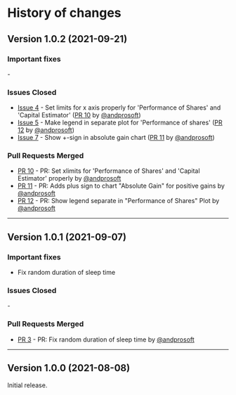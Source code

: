 # History of changes

## Version 1.0.2 (2021-09-21)

### Important fixes

\-

### Issues Closed

* [Issue 4](https://github.com/andprosoft/capital_analyzer/issues/4) - Set limits for x axis properly for 'Performance of Shares' and 'Capital Estimator' ([PR 10](https://github.com/andprosoft/capital_analyzer/pull/10) by [@andprosoft](https://github.com/andprosoft))
* [Issue 5](https://github.com/andprosoft/capital_analyzer/issues/5) - Make legend in separate plot for 'Performance of shares' ([PR 12](https://github.com/andprosoft/capital_analyzer/pull/12) by [@andprosoft](https://github.com/andprosoft))
* [Issue 7](https://github.com/andprosoft/capital_analyzer/issues/7) - Show +-sign in absolute gain chart ([PR 11](https://github.com/andprosoft/capital_analyzer/pull/11) by [@andprosoft](https://github.com/andprosoft))

### Pull Requests Merged

* [PR 10](https://github.com/andprosoft/capital_analyzer/pull/10) - PR: Set xlimits for 'Performance of Shares' and 'Capital Estimator' properly by [@andprosoft](https://github.com/andprosoft)
* [PR 11](https://github.com/andprosoft/capital_analyzer/pull/11) - PR: Adds plus sign to chart "Absolute Gain" for positive gains by [@andprosoft](https://github.com/andprosoft)
* [PR 12](https://github.com/andprosoft/capital_analyzer/pull/12) - PR: Show legend separate in "Performance of Shares" Plot by [@andprosoft](https://github.com/andprosoft)

----

## Version 1.0.1 (2021-09-07)

### Important fixes

* Fix random duration of sleep time

### Issues Closed

\-

### Pull Requests Merged

* [PR 3](https://github.com/andprosoft/capital_analyzer/pull/3) - PR: Fix random duration of sleep time by [@andprosoft](https://github.com/andprosoft)


----

## Version 1.0.0 (2021-08-08)

Initial release.

